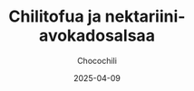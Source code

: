 ---
title: "Chilitofua ja nektariini-avokadosalsaa"
image: "https://vegaanibotti.lauravuo.me/2025/04/2025-04-09_small.png"
date: 2025-04-09
receipt_url: "https://chocochili.net/2009/09/chilitofua-ja-nektariiniavokadosalsa/"
author: "Chocochili"
---
